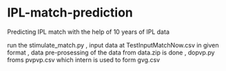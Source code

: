 # IPL-match-prediction
Predicting IPL match with the help of 10 years of IPL data

run the stimulate_match.py ,
input data at TestInputMatchNow.csv in given format ,
data pre-prosessing of the data from data.zip is done ,
dopvp.py froms pvpvp.csv which intern is used to form gvg.csv
